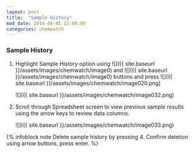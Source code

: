 ```yaml
---
layout: post
title:  "Sample History"
mod_date: 2014-08-05 12:00:00
categories: chemwatch
---
```


### Sample History

1.  Highlight Sample History option using ![]({{ site.baseurl }}/assets/images/chemwatch/image0) and ![]({{ site.baseurl }}/assets/images/chemwatch/image0) buttons and press ![]({{ site.baseurl }}/assets/images/chemwatch/image020.png)

    ![]({{ site.baseurl }}/assets/images/chemwatch/image032.png)

2.  Scroll through Spreadsheet screen to view previous sample results using the arrow keys to review data columns. 

    ![]({{ site.baseurl }}/assets/images/chemwatch/image033.png)

{% infoblock note Delete sample history by pressing 4. Confirm deletion using arrow buttons, press enter. %}